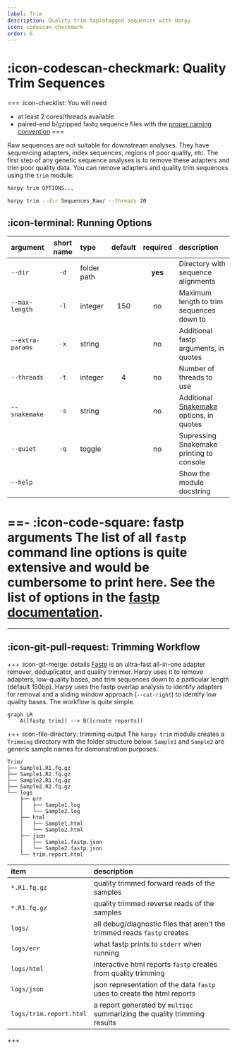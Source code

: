 ```yaml
---
label: Trim
description: Quality trim haplotagged sequences with Harpy
icon: codescan-checkmark
order: 6
---
```


# :icon-codescan-checkmark: Quality Trim Sequences
===  :icon-checklist: You will need
- at least 2 cores/threads available
- paired-end b/gzipped fastq sequence files with the [proper naming convention](../dataformat/#naming-conventions)
===

Raw sequences are not suitable for downstream analyses. They have sequencing adapters,
index sequences, regions of poor quality, etc. The first step of any genetic sequence
analyses is to remove these adapters and trim poor quality data. You can remove adapters
and quality trim sequences using the `trim` module:

```bash usage
harpy trim OPTIONS... 
```

```bash example
harpy trim --dir Sequences_Raw/ --threads 20 
```

## :icon-terminal: Running Options
| argument         | short name | type        | default | required | description                                                                                     |
|:-----------------|:----------:|:------------|:-------:|:--------:|:------------------------------------------------------------------------------------------------|
| `--dir`          |    `-d`    | folder path |         | **yes**  | Directory with sequence alignments                                                              |
| `--max-length`   |    `-l`    | integer     |   150   |    no    | Maximum length to trim sequences down to                                                        |
| `--extra-params` |    `-x`    | string      |         |    no    | Additional fastp arguments, in quotes                                                           |
| `--threads`      |    `-t`    | integer     |    4    |    no    | Number of threads to use                                                                        |
| `--snakemake`    |    `-s`    | string      |         |    no    | Additional [Snakemake](../snakemake/#adding-snakamake-parameters) options, in quotes |
| `--quiet`        |    `-q`    | toggle      |         |    no    | Supressing Snakemake printing to console                                                        |
| `--help`         |            |             |         |          | Show the module docstring                                                                       |

==- :icon-code-square: fastp arguments
The list of all `fastp` command line options is quite extensive and would
be cumbersome to print here. See the list of options in the [fastp documentation](https://github.com/OpenGene/fastp).
===

---
## :icon-git-pull-request: Trimming Workflow
+++ :icon-git-merge: details
[Fastp](https://github.com/OpenGene/fastp) is an ultra-fast all-in-one adapter remover, deduplicator, 
and quality trimmer. Harpy uses it to remove adapters, low-quality bases, and trim sequences down to a particular
length (default 150bp). Harpy uses the fastp overlap analysis to identify adapters for removal and a sliding window
approach (`--cut-right`) to identify low quality bases. The workflow is quite simple.

```mermaid
graph LR
    A([fastp trim]) --> B([create reports])
```

+++ :icon-file-directory: trimming output
The `harpy trim` module creates a `Trimming` directory with the folder structure below. `Sample1` and `Sample2` are generic sample names for demonstration purposes.
```
Trim/
├── Sample1.R1.fq.gz
├── Sample1.R2.fq.gz
├── Sample2.R1.fq.gz
├── Sample2.R2.fq.gz
└── logs
    ├── err
    │   ├── Sample1.log
    │   └── Sample2.log
    ├── html
    │   ├── Sample1.html
    │   └── Sample2.html
    ├── json
    │   ├── Sample1.fastp.json
    │   └── Sample2.fastp.json
    └── trim.report.html
```
| item                    | description                                                              |
|:------------------------|:-------------------------------------------------------------------------|
| `*.R1.fq.gz`            | quality trimmed forward reads of the samples                             |
| `*.R1.fq.gz`            | quality trimmed reverse reads of the samples                             |
| `logs/`                 | all debug/diagnostic files that aren't the trimmed reads `fastp` creates |
| `logs/err`              | what fastp prints to `stderr` when running                               |
| `logs/html`             | interactive html reports `fastp` creates from quality trimming           |
| `logs/json`             | json representation of the data `fastp` uses to create the html reports  |
| `logs/trim.report.html` | a report generated by `multiqc` summarizing the quality trimming results |
+++
